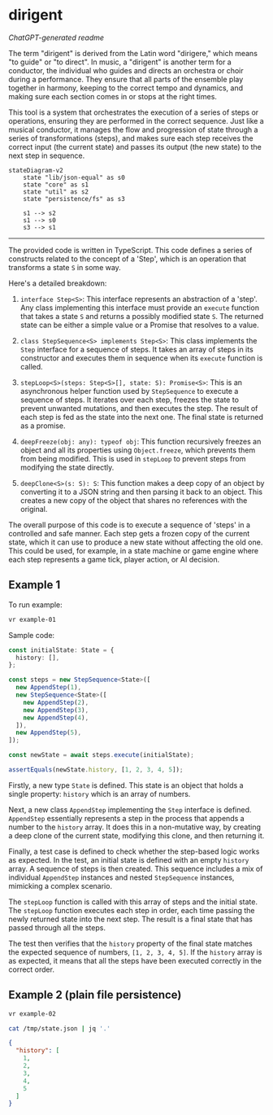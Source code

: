 # dirigent

_ChatGPT-generated readme_

The term "dirigent" is derived from the Latin word "dirigere," which means "to
guide" or "to direct". In music, a "dirigent" is another term for a conductor,
the individual who guides and directs an orchestra or choir during a
performance. They ensure that all parts of the ensemble play together in
harmony, keeping to the correct tempo and dynamics, and making sure each section
comes in or stops at the right times.

This tool is a system that orchestrates the execution of a series of steps or
operations, ensuring they are performed in the correct sequence. Just like a
musical conductor, it manages the flow and progression of state through a series
of transformations (steps), and makes sure each step receives the correct input
(the current state) and passes its output (the new state) to the next step in
sequence.

```mermaid
stateDiagram-v2
    state "lib/json-equal" as s0
    state "core" as s1
    state "util" as s2
    state "persistence/fs" as s3

    s1 --> s2
    s1 --> s0
    s3 --> s1
```

---

The provided code is written in TypeScript. This code defines a series of
constructs related to the concept of a 'Step', which is an operation that
transforms a state `S` in some way.

Here's a detailed breakdown:

1. `interface Step<S>`: This interface represents an abstraction of a 'step'.
   Any class implementing this interface must provide an `execute` function that
   takes a state `S` and returns a possibly modified state `S`. The returned
   state can be either a simple value or a Promise that resolves to a value.

2. `class StepSequence<S> implements Step<S>`: This class implements the `Step`
   interface for a sequence of steps. It takes an array of steps in its
   constructor and executes them in sequence when its `execute` function is
   called.

3. `stepLoop<S>(steps: Step<S>[], state: S): Promise<S>`: This is an
   asynchronous helper function used by `StepSequence` to execute a sequence of
   steps. It iterates over each step, freezes the state to prevent unwanted
   mutations, and then executes the step. The result of each step is fed as the
   state into the next one. The final state is returned as a promise.

4. `deepFreeze(obj: any): typeof obj`: This function recursively freezes an
   object and all its properties using `Object.freeze`, which prevents them from
   being modified. This is used in `stepLoop` to prevent steps from modifying
   the state directly.

5. `deepClone<S>(s: S): S`: This function makes a deep copy of an object by
   converting it to a JSON string and then parsing it back to an object. This
   creates a new copy of the object that shares no references with the original.

The overall purpose of this code is to execute a sequence of 'steps' in a
controlled and safe manner. Each step gets a frozen copy of the current state,
which it can use to produce a new state without affecting the old one. This
could be used, for example, in a state machine or game engine where each step
represents a game tick, player action, or AI decision.

## Example 1

To run example:

```sh
vr example-01
```

Sample code:

```ts
const initialState: State = {
  history: [],
};

const steps = new StepSequence<State>([
  new AppendStep(1),
  new StepSequence<State>([
    new AppendStep(2),
    new AppendStep(3),
    new AppendStep(4),
  ]),
  new AppendStep(5),
]);

const newState = await steps.execute(initialState);

assertEquals(newState.history, [1, 2, 3, 4, 5]);
```

Firstly, a new type `State` is defined. This state is an object that holds a
single property: `history` which is an array of numbers.

Next, a new class `AppendStep` implementing the `Step` interface is defined.
`AppendStep` essentially represents a step in the process that appends a number
to the `history` array. It does this in a non-mutative way, by creating a deep
clone of the current state, modifying this clone, and then returning it.

Finally, a test case is defined to check whether the step-based logic works as
expected. In the test, an initial state is defined with an empty `history`
array. A sequence of steps is then created. This sequence includes a mix of
individual `AppendStep` instances and nested `StepSequence` instances, mimicking
a complex scenario.

The `stepLoop` function is called with this array of steps and the initial
state. The `stepLoop` function executes each step in order, each time passing
the newly returned state into the next step. The result is a final state that
has passed through all the steps.

The test then verifies that the `history` property of the final state matches
the expected sequence of numbers, `[1, 2, 3, 4, 5]`. If the `history` array is
as expected, it means that all the steps have been executed correctly in the
correct order.

## Example 2 (plain file persistence)

```sh
vr example-02

cat /tmp/state.json | jq '.'
```

```json
{
  "history": [
    1,
    2,
    3,
    4,
    5
  ]
}
```
